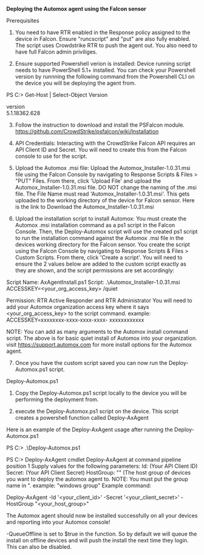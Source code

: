 **Deploying the Automox agent using the Falcon sensor**

Prerequisites

1. You need to have RTR enabled in the Response policy assigned to the device in Falcon. Ensure "runcscript" and "put" are also fully enabled. The script uses Crowdstrike RTR to push the agent out. You also need to have full Falcon admin priviliges.

2. Ensure supported Powershell verion is installed: Device running script needs to have PowerShell 5.1+ installed. You can check your Powershell version by runnning the following command from the Powershell CLI on the device you will be deploying the agent from.

  PS C:\> Get-Host | Select-Object Version

  version  
  5.1.18362.628

3. Follow the instruction to download and install the PSFalcon module. https://github.com/CrowdStrike/psfalcon/wiki/Installation

4. API Credentials: Interacting with the CrowdStrike Falcon API requires an API Client ID and Secret. You will need to create this from the Falcon console to use for the script.

5. Upload the Automox .msi file: Upload the Automox_Installer-1.0.31.msi file using the Falcon Console by navigating to Response Scripts & Files > "PUT" Files. From there, click 'Upload File' and upload the Automox_Installer-1.0.31.msi file. DO NOT change the naming of the .msi file. The File Name must read 'Automox_Installer-1.0.31.msi'. This gets uploaded to the working directory of the device for Falcon sensor. Here is the link to Download the Automox_Installer-1.0.31.msi

6. Upload the installation script to install Automox: You must create the Automox .msi installation command as a ps1 script in the Falcon Console. Then, the Deploy-Automox script will use the created ps1 script to run the installation command against the Automox .msi file in the devices working directory for the Falcon sensor. You create the script using the Falcon Console by navigating to Response Scripts & Files > Custom Scripts. From there, click 'Create a script'. You will need to ensure the 2 values below are added to the custom script exactly as they are shown, and the script permissions are set accordingly:

  Script Name:   AxAgentInstall.ps1
  Script:        .\Automox_Installer-1.0.31.msi ACCESSKEY=<your_org_access_key> /quiet

  Permission:    RTR Active Responder and RTR Administrator
  You will need to add your Automox organization access key where it says <your_org_access_key> to the script command. example:
  ACCESSKEY=xxxxxxxx-xxxx-xxxx-xxxx-   xxxxxxxxxxxx

  NOTE: You can add as many arguments to the Automox install command script. The above is for basic quiet install of Automox into your organization. 
  visit https://support.automox.com for more install options for the Automox agent.

7. Once you have the custom script saved you can now run the Deploy-Automox.ps1 script.


Deploy-Automox.ps1
1. Copy the Deploy-Automox.ps1 script locally to the device you will be performing the deployment from.

2. execute the Deploy-Automox.ps1 script on the device. This script creates a powershell function called Deploy-AxAgent

  Here is an example of the Deploy-AxAgent usage after running the Deploy-Automox.ps1

  PS C:\> .\Deploy-Automox.ps1

  PS C:\> Deploy-AxAgent
  cmdlet Deploy-AxAgent at command pipeline position 1
  Supply values for the following parameters:
  Id: <string> (Your API Client ID)
  Secret: <string> (Your API Client Secret) 
  HostGroup: "<string>" (The host group of devices you want to deploy the automox agent to. NOTE: You must put the group name in ". example: "windows group"
  Example command:

  Deploy-AxAgent -Id '<your_client_id>' -Secret '<your_client_secret>' -HostGroup "<your_host_group>"

  The Automox agent should now be installed successfully on all your devices and reporting into your Automox console!

  -QueueOffline is set to $true in the function. So by default we will queue the install on offline devices and will push the install the next time they login. This can also be disabled.
